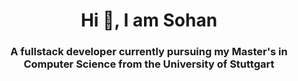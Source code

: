 <h1 align="center">Hi 👋, I am Sohan</h1>
<h3 align="center">A fullstack developer currently pursuing my Master's in Computer Science from the University of Stuttgart</h3>

<!--
**trsohankumar/trsohankumar** is a ✨ _special_ ✨ repository because its `README.md` (this file) appears on your GitHub profile.

Here are some ideas to get you started:

- 🔭 I’m currently working on ...
- 🌱 I’m currently learning ...
- 👯 I’m looking to collaborate on ...
- 🤔 I’m looking for help with ...
- 💬 Ask me about ...
- 📫 How to reach me: ...
- 😄 Pronouns: ...
- ⚡ Fun fact: ...
-->
